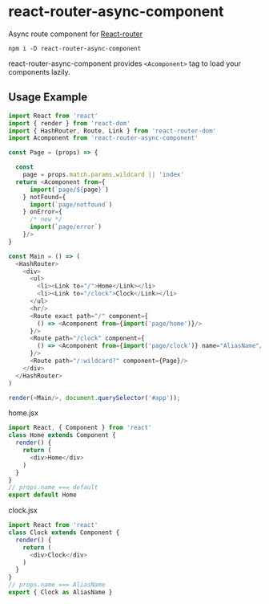 # react-router-async-component

Async route component for [React-router](https://github.com/ReactTraining/react-router)

`npm i -D react-router-async-component`

react-router-async-component provides `<Acomponent>` tag to load your components lazily.

## Usage Example
```js
import React from 'react'
import { render } from 'react-dom'
import { HashRouter, Route, Link } from 'react-router-dom'
import Acomponent from 'react-router-async-component'

const Page = (props) => {

  const 
    page = props.match.params.wildcard || 'index'
  return <Acomponent from={
      import(`page/${page}`)
    } notFound={
      import(`page/notfound`)
    } onError={
      /* new */
      import(`page/error`)
    }/>
}

const Main = () => (
  <HashRouter>
    <div>
      <ul>
        <li><Link to="/">Home</Link></li>
        <li><Link to="/clock">Clock</Link></li>
      </ul>
      <hr/>
      <Route exact path="/" component={
        () => <Acomponent from={import('page/home')}/>
      }/>
      <Route path="/clock" component={
        () => <Acomponent from={import('page/clock')} name="AliasName"/>
      }/>
      <Route path="/:wildcard?" component={Page}/>
    </div>
  </HashRouter>
)

render(<Main/>, document.querySelector('#app'));
```

home.jsx
```js
import React, { Component } from 'react'
class Home extends Component {
  render() {
    return (
      <div>Home</div>
    )
  }
}
// props.name === default
export default Home
```

clock.jsx
```js
import React from 'react'
class Clock extends Component {
  render() {
    return (
      <div>Clock</div>
    )
  }
}
// props.name === AliasName
export { Clock as AliasName }
```